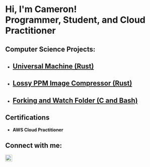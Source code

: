 <h1> Hi, I'm Cameron! <br> Programmer, Student, and Cloud Practitioner </h1> 

<h2> Computer Science Projects: </h2>

- [Universal Machine (Rust)](https://github.com/CameronMcgurer/UniversalMachine)
  - 
- [Lossy PPM Image Compressor (Rust)](https://github.com/CameronMcgurer/ImageCompressor)
  -   
- [Forking and Watch Folder (C and Bash)](https://github.com/CameronMcgurer/WatchFolder)
  - 
<h2> Certifications </h2>

- <b> AWS Cloud Practitioner </b>

<h2> Connect with me: </h2>

[<img align="left" alt="JoshMadakor | LinkedIn" width="22px" src="https://cdn.jsdelivr.net/npm/simple-icons@v3/icons/linkedin.svg" />][linkedin]

[linkedin]: https://linkedin.com/in/cameronmcgurer

<!--
**CameronMcgurer/CameronMcgurer** is a ✨ _special_ ✨ repository because its `README.md` (this file) appears on your GitHub profile.

Here are some ideas to get you started:

- 🔭 I’m currently working on ...
- 🌱 I’m currently learning ...
- 👯 I’m looking to collaborate on ...
- 🤔 I’m looking for help with ...
- 💬 Ask me about ...
- 📫 How to reach me: ...
- 😄 Pronouns: ...
- ⚡ Fun fact: ...
-->
